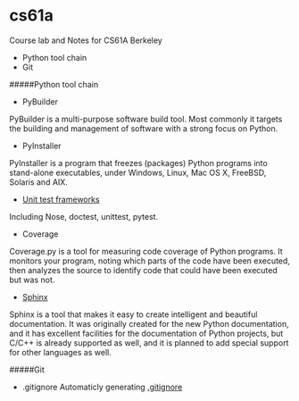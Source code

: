 # cs61a
Course lab and Notes for CS61A Berkeley

* Python tool chain
* Git

#####Python tool chain
* PyBuilder

PyBuilder is a multi-purpose software build tool. Most commonly it targets the building and management of software with a strong focus on Python.
* PyInstaller

PyInstaller is a program that freezes (packages) Python programs into stand-alone executables, under Windows, Linux, Mac OS X, FreeBSD, Solaris and AIX. 
* [Unit test frameworks](http://pythontesting.net)

Including Nose, doctest, unittest, pytest.
* Coverage

Coverage.py is a tool for measuring code coverage of Python programs. It monitors your program, noting which parts of the code have been executed, then analyzes the source to identify code that could have been executed but was not.
* [Sphinx](http://sphinx-doc.org/)

Sphinx is a tool that makes it easy to create intelligent and beautiful documentation. It was originally created for the new Python documentation, and it has excellent facilities for the documentation of Python projects, but C/C++ is already supported as well, and it is planned to add special support for other languages as well. 

#####Git
* .gitignore
Automaticly generating [.gitignore](www.gitignore.io)

